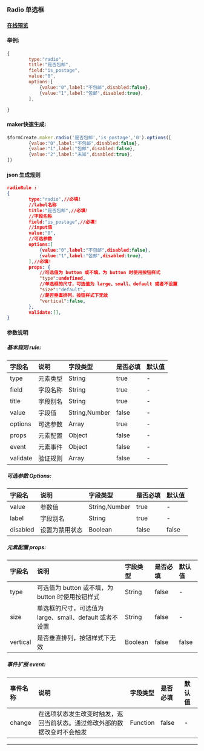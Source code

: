 ### Radio 单选框

#### [在线预览](https://jsrun.net/cehKp/edit)

#### 举例:
```js
{
        type:"radio",
        title:"是否包邮",
        field:"is_postage",
        value:"0",
        options:[
            {value:"0",label:"不包邮",disabled:false},
            {value:"1",label:"包邮",disabled:true},
        ],

}
```

#### maker快速生成:
```js
$formCreate.maker.radio('是否包邮','is_postage','0').options([
        {value:"0",label:"不包邮",disabled:false},
        {value:"1",label:"包邮",disabled:false},
        {value:"2",label:"未知",disabled:true},
])
```

#### json 生成规则
```json
radioRule :
{
        type:"radio",//必填!
        //label名称
        title:"是否包邮",//必填!
        //字段名称
        field:"is_postage",//必填!
        //input值
        value:"0",
        //可选参数
        options:[
            {value:"0",label:"不包邮",disabled:false},
            {value:"1",label:"包邮",disabled:true},
        ],//必填!
        props: {
        	//可选值为 button 或不填，为 button 时使用按钮样式
            "type":undefined,
            //单选框的尺寸，可选值为 large、small、default 或者不设置
            "size":"default",
            //是否垂直排列，按钮样式下无效
            "vertical":false,
        },
        validate:[],
}
```

#### 参数说明
##### 基本规则 rule:

| **字段名** | **说明** | **字段类型** | **是否必填** | **默认值** |
| :--- | :--- | :--- | :--- | :--- |
| type | 元素类型 | String | true | - |
| field | 字段名称 | String | true | - |
| title | 字段别名 | String | true | - |
| value | 字段值 | String,Number | false | - |
| options | 可选参数 | Array | true | - |
| props | 元素配置 | Object | false | - |
| event | 元素事件 | Object | false | - |
| validate | 验证规则 | Array | false | - |

##### 可选参数 Options:

| **字段名** | **说明** | **字段类型** | **是否必填** | **默认值** |
| :--- | :--- | :--- | :--- | :--- |
| value | 参数值 | String,Number | true | - |
| label | 字段别名 | String | true | - |
| disabled | 设置为禁用状态 | Boolean | false | false |

##### 元素配置 props:

| 字段名 | 说明 | 字段类型 | 是否必填 | 默认值 |
| :--- | :--- | :--- | :--- | :--- |
| type | 可选值为 button 或不填，为 button 时使用按钮样式 | String | false | - |
| size | 单选框的尺寸，可选值为 large、small、default 或者不设置 | String | false | - |
| vertical | 是否垂直排列，按钮样式下无效 | Boolean | false | false |

##### 事件扩展 event:

| 事件名称 | 说明 | 字段类型 | 是否必填 | 默认值 |
| :--- | :--- | :--- | :--- | :--- |
| change | 在选项状态发生改变时触发，返回当前状态。通过修改外部的数据改变时不会触发 | Function | false | - |

---



